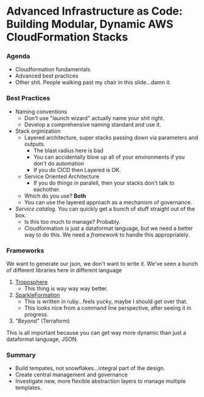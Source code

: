 Advanced Infrastructure as Code: Building Modular, Dynamic AWS CloudFormation Stacks
====================================================================================

### Agenda
* Cloudformation fundamentals
* Advanced best practices
* Other shit. People walking past my chair in this slide...damn it.

### Best Practices
* Naming conventions
    * Don't use "launch wizard" actually name your shit right.
    * Develop a comprehensive naming standard and use it.
* Stack orginization
    * Layered architecture, super stacks passing down via parameters and outputs.
        * The blast radius here is bad
        * You can accidentally blow up all of your environments if you don't do automation
        * If you do CICD then Layered is OK.
    * Service Oriented Architecture
        * If you do things in paralell, then your stacks don't talk to eachother.
    * Which do you use? __Both__
    * You can use the layered approach as a mechanism of governance.
* *Service catalog.* You can quickly get a bunch of stuff straight out of the box.
    * Is this too much to manage? Probably.
    * Cloudformation is just a dataformat language, but we need a better way to do this. We need a *framework* to handle this appropriately.

### Frameworks

We want to generate our json, we don't want to write it. We've seen a bunch of different libraries here in different language

1. [Troposphere](https://github.com/cloudtools/troposphere)
    * This thing is way way way better.
1. [SparkleFormation](http://www.sparkleformation.io)
    * This is written in ruby...feels yucky, maybe I should get over that.
    * This looks nice from a command line perspective, after seeing it in progress.
1. *"Beyond"* (Terraform)

This is all important because you can get way more dynamic than just a dataformat language, JSON.

### Summary
* Build tempates, not snowflakes...integral part of the design.
* Create central management and governance
* Investigate new, more flexible abstraction layers to manage multiple templates.